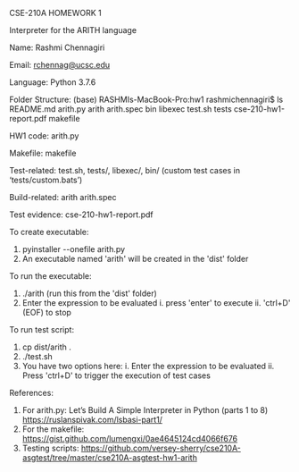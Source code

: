 CSE-210A  HOMEWORK 1


Interpreter for the ARITH language


Name: Rashmi Chennagiri


Email: rchennag@ucsc.edu


Language: Python 3.7.6


Folder Structure:
(base) RASHMIs-MacBook-Pro:hw1 rashmichennagiri$ ls
README.md     arith.py     arith     arith.spec     bin     libexec     test.sh     tests     cse-210-hw1-report.pdf     makefile		


HW1 code: arith.py

Makefile: makefile

Test-related: test.sh, tests/, libexec/, bin/ (custom test cases in ‘tests/custom.bats’)

Build-related: arith arith.spec

Test evidence: cse-210-hw1-report.pdf


To create executable:
1. pyinstaller --onefile arith.py 
2. An executable named 'arith' will be created in the 'dist' folder


To run the executable:
1. ./arith  (run this from the 'dist' folder)
2. Enter the expression to be evaluated 
     i. press 'enter' to execute
    ii. 'ctrl+D' (EOF) to stop


To run test script:
1. cp dist/arith .
2. ./test.sh
3. You have two options here:
     i. Enter the expression to be evaluated
    ii. Press 'ctrl+D' to trigger the execution of test cases



References:
1. For arith.py:
    Let’s Build A Simple Interpreter in Python (parts 1 to 8) 
    https://ruslanspivak.com/lsbasi-part1/
2. For the makefile: 
    https://gist.github.com/lumengxi/0ae4645124cd4066f676
3. Testing scripts: 
    https://github.com/versey-sherry/cse210A-asgtest/tree/master/cse210A-asgtest-hw1-arith
